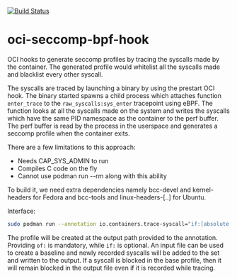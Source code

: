 [![Build Status](https://api.cirrus-ci.com/github/containers/oci-seccomp-bpf-hook.svg)](https://cirrus-ci.com/github/containers/oci-seccomp-bpf-hook/master)

# oci-seccomp-bpf-hook

OCI hooks to generate seccomp profiles by tracing the syscalls made by the container. The generated profile would whitelist all the syscalls made and blacklist every other syscall.

The syscalls are traced by launching a binary by using the prestart OCI hook. The binary started spawns a child process which attaches function `enter_trace` to the `raw_syscalls:sys_enter` tracepoint using eBPF. The function looks at all the syscalls made on the system and writes the syscalls which have the same PID namespace as the container to the perf buffer. The perf buffer is read by the process in the userspace and generates a seccomp profile when the container exits.

There are a few limitations to this approach:

* Needs CAP_SYS_ADMIN to run
* Compiles C code on the fly
* Cannot use podman run --rm along with this ability

To build it, we need extra dependencies namely bcc-devel and kernel-headers for Fedora and bcc-tools and linux-headers-[..] for Ubuntu.

Interface:

```bash
sudo podman run --annotation io.containers.trace-syscall="if:[absolute path to the input file];of:[absolute path to the output file]" IMAGE COMMAND
```

The profile will be created at the output path provided to the annotation. Providing `of:` is mandatory, while `if:` is optional. An input file can be used to create a baseline and newly recorded syscalls will be added to the set and written to the output. If a syscall is blocked in the base profile, then it will remain blocked in the output file even if it is recorded while tracing.

